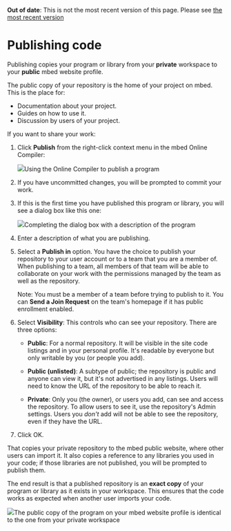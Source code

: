 <span class="warnings">**Out of date**: This is not the most recent version of this page. Please see [the most recent version](y)</span>
# Publishing code

Publishing copies your program or library from your **private** workspace to your **public** mbed website profile.

The public copy of your repository is the home of your project on mbed. This is the place for:

* Documentation about your project.
* Guides on how to use it.
* Discussion by users of your project.

If you want to share your work:

1. Click **Publish** from the right-click context menu in the mbed Online Compiler:

	<span class="images">![](images/publish.png)<span>Using the Online Compiler to publish a program</span></span>

1. If you have uncommitted changes, you will be prompted to commit your work. 

1. If this is the first time you have published this program or library, you will see a dialog box like this one:

	<span class="images">![](images/publish_deatils.png)<span>Completing the dialog box with a description of the program</span></span>

1. Enter a description of what you are publishing.

1. Select a **Publish in** option. You have the choice to publish your repository to your user account or to a team that you are a member of. When publishing to a team, all members of that team will be able to collaborate on your work with the permissions managed by the team as well as the repository. 

	Note: You must be a member of a team before trying to publish to it. You can **Send a Join Request** on the team's homepage if it has public enrollment enabled.

1. Select **Visibility**: This controls who can see your repository. There are three options:

	 * **Public**: For a normal repository. It will be visible in the site code listings and in your personal profile. It's readable by everyone but only writable by you (or people you add).

	 * **Public (unlisted)**: A subtype of public; the repository is public and anyone can view it, but it's not advertised in any listings. Users will need to know the URL of the repository to be able to reach it. 

	* **Private**: Only you (the owner), or users you add, can see and access the repository. To allow users to see it, use the repository's Admin settings. Users you *don't* add will not be able to see the repository, even if they have the URL. 

1. Click OK. 

That copies your private repository to the mbed public website, where other users can import it. It also copies a reference to any libraries you used in your code; if those libraries are not published, you will be prompted to publish them. 

The end result is that a published repository is an **exact copy** of your program or library as it exists in your workspace. This ensures that the code works as expected when another user imports your code.

<span class="images">![](images/published_repo.png)<span>The public copy of the program on your mbed website profile is identical to the one from your private workspace</span></span>
